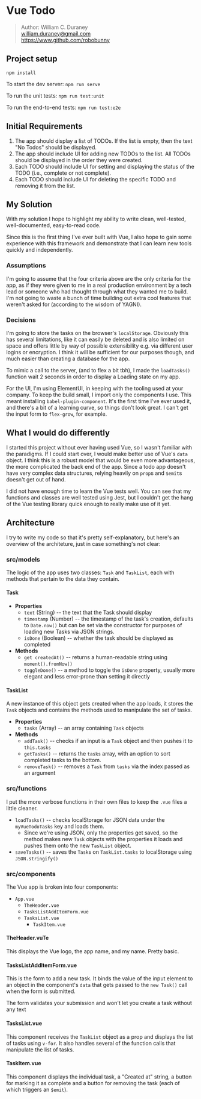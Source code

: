 # Vue Todo

> Author: William C. Duraney  
> william.duraney@gmail.com  
> https://www.github.com/robobunny

## Project setup
```
npm install
```

To start the dev server: `npm run serve`

To run the unit tests: `npm run test:unit`

To run the end-to-end tests: `npm run test:e2e`

## Initial Requirements

1. The app should display a list of TODOs. If the list is empty, then the text "No Todos" should be displayed.
2. The app should include UI for adding new TODOs to the list. All TODOs should be displayed in the order they were created.
3. Each TODO should include UI for setting and displaying the status of the TODO (i.e., complete or not complete).
4. Each TODO should include UI for deleting the specific TODO and removing it from the list.

## My Solution

With my solution I hope to highlight my ability to write clean, well-tested, well-documented, easy-to-read code. 

Since this is the first thing I've ever built with Vue, I also hope to gain some experience with this framework and demonstrate that I can learn new tools quickly and independently.

### Assumptions

I'm going to assume that the four criteria above are the only criteria for the app, as if they were given to me in a real production environment by a tech lead or someone who had thought through what they wanted me to build. I'm not going to waste a bunch of time building out extra cool features that weren't asked for (according to the wisdom of YAGNI).

### Decisions

I'm going to store the tasks on the browser's `localStorage`. Obviously this has several limitations, like it can easily be deleted and is also limited on space and offers little by way of possible extensibility e.g. via different user logins or encryption. I think it will be sufficient for our purposes though, and much easier than creating a database for the app.

To mimic a call to the server, (and to flex a bit tbh), I made the `loadTasks()` function wait 2 seconds in order to display a Loading state on my app.

For the UI, I'm using ElementUI, in keeping with the tooling used at your company. To keep the build small, I import only the components I use. This meant installing `babel-plugin-component`. It's the first time I've ever used it, and there's a bit of a learning curve, so things don't look great. I can't get the input form to `flex-grow`, for example.

## What I would do differently

I started this project without ever having used Vue, so I wasn't familiar with the paradigms. If I could start over, I would make better use of Vue's `data` object. I think this is a robust model that would be even more advantageous, the more complicated the back end of the app. Since a todo app doesn't have very complex data structures, relying heavily on `prop`s and `$emit`s doesn't get out of hand.

I did not have enough time to learn the Vue tests well. You can see that my functions and classes are well tested using Jest, but I couldn't get the hang of the Vue testing library quick enough to really make use of it yet.

## Architecture

I try to write my code so that it's pretty self-explanatory, but here's an overview of the architeture, just in case something's not clear:

### src/models

The logic of the app uses two classes: `Task` and `TaskList`, each with methods that pertain to the data they contain.

#### Task

* **Properties**
    * `text` (String) -- the text that the Task should display
    * `timestamp` (Number) -- the timestamp of the task's creation, defaults to `Date.now()` but can be set via the constructor for purposes of loading new Tasks via JSON strings.
    * `isDone` (Boolean) -- whether the task should be displayed as completed
* **Methods**
    * `get createdAt()` -- returns a human-readable string using `moment().fromNow()`
    * `toggleDone()` -- a method to toggle the `isDone` property, usually more elegant and less error-prone than setting it directly

#### TaskList

A new instance of this object gets created when the app loads, it stores the `Task` objects and contains the methods used to manipulate the set of tasks.

* **Properties**
    * `tasks` (Array) -- an array containing `Task` objects
* **Methods**
    * `addTask()` -- checks if an input is a `Task` object and then pushes it to `this.tasks`
    * `getTasks()` -- returns the `tasks` array, with an option to sort completed tasks to the bottom.
    * `removeTask()` -- removes a `Task` from `tasks` via the index passed as an argument

### src/functions

I put the more verbose functions in their own files to keep the `.vue` files a little cleaner. 

* `loadTasks()` -- checks localStorage for JSON data under the `myVueTodoTasks` key and loads them. 
    * Since we're using JSON, only the properties get saved, so the method makes new `Task` objects with the properties it loads and pushes them onto the new `TaskList` object.
* `saveTasks()` -- saves the `Task`s on `TaskList.tasks` to localStorage using `JSON.stringify()`

### src/components

The Vue app is broken into four components:

* `App.vue`
    * `TheHeader.vue`
    * `TasksListAddItemForm.vue`
    * `TasksList.vue`
        * `TaskItem.vue`

#### TheHeader.vuTe

This displays the Vue logo, the app name, and my name. Pretty basic.

#### TasksListAddItemForm.vue

This is the form to add a new task. It binds the value of the input element to an object in the component's `data` that gets passed to the `new Task()` call when the form is submitted.

The form validates your submission and won't let you create a task without any text

#### TasksList.vue

This component receives the `TaskList` object as a prop and displays the list of tasks using `v-for`. It also handles several of the function calls that manipulate the list of tasks.

#### TaskItem.vue

This component displays the individual task, a "Created at" string, a button for marking it as complete and a button for removing the task (each of which triggers an `$emit`).
